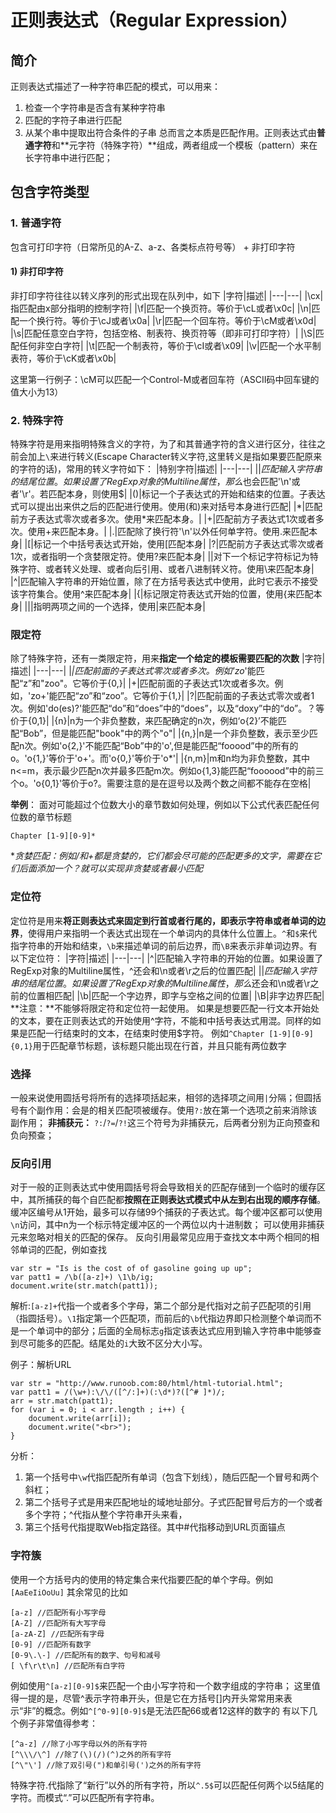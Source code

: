 # 正则表达式（Regular Expression）

## 简介
正则表达式描述了一种字符串匹配的模式，可以用来：
1. 检查一个字符串是否含有某种字符串
2. 匹配的字符子串进行匹配
3. 从某个串中提取出符合条件的子串
总而言之本质是匹配作用。正则表达式由**普通字符**和**元字符（特殊字符）**组成，两者组成一个模板（pattern）来在长字符串中进行匹配；

## 包含字符类型

### 1. 普通字符
包含可打印字符（日常所见的A-Z、a-z、各类标点符号等） + 非打印字符

#### 1) 非打印字符
非打印字符往往以转义序列的形式出现在队列中，如下
|字符|描述|
|---|---|
|\cx|指匹配由x部分指明的控制字符|
|\f|匹配一个换页符。等价于\cL或者\x0c|
|\n|匹配一个换行符。等价于\cJ或者\x0a|
|\r|匹配一个回车符。等价于\cM或者\x0d|
|\s|匹配任意空白字符，包括空格、制表符、换页符等（即非可打印字符）|
|\S|匹配任何非空白字符|
|\t|匹配一个制表符，等价于\cI或者\x09|
|\v|匹配一个水平制表符，等价于\cK或者\x0b|

这里第一行例子：\cM可以匹配一个Control-M或者回车符（ASCII码中回车键的值大小为13）

### 2. 特殊字符
特殊字符是用来指明特殊含义的字符，为了和其普通字符的含义进行区分，往往之前会加上``\``来进行转义(Escape Character转义字符,这里转义是指如果要匹配原来的字符的话)，常用的转义字符如下：
|特别字符|描述|
|---|---|
|$|匹配输入字符串的结尾位置。如果设置了RegExp对象的Multiline属性，那么$也会匹配'\n'或者'\r'。若匹配本身，则使用\$|
|()|标记一个子表达式的开始和结束的位置。子表达式可以提出出来供之后的匹配进行使用。使用\(和\)来对括号本身进行匹配|
|*|匹配前方子表达式零次或者多次。使用\*来匹配本身。|
|+|匹配前方子表达式1次或者多次。使用\+来匹配本身。|
|.|匹配除了换行符'\n'以外任何单字符。使用\.来匹配本身|
|[|标记一个中括号表达式开始，使用\[匹配本身|
|?|匹配前方子表达式零次或者1次，或者指明一个贪婪限定符。使用\?来匹配本身|
|\|对下一个标记字符标记为特殊字符、或者转义处理、或者向后引用、或者八进制转义符。使用\\来匹配本身|
|^|匹配输入字符串的开始位置，除了在方括号表达式中使用，此时它表示不接受该字符集合。使用\^来匹配本身|
|{|标记限定符表达式开始的位置，使用\{来匹配本身|
|\||指明两项之间的一个选择，使用\|来匹配本身|

### 限定符
除了特殊字符，还有一类限定符，用来**指定一个给定的模板需要匹配的次数**
|字符|描述|
|---|---|
|*|匹配前面的子表达式零次或者多次。例如'zo*'能匹配“z”和"zoo"。它等价于{0,}|
|+|匹配前面的子表达式1次或者多次。例如，'zo+'能匹配“zo”和“zoo”。它等价于{1,}|
|?|匹配前面的子表达式零次或者1次。例如'do(es)?'能匹配“do”和“does”中的“does”，以及“doxy”中的“do”。？等价于{0,1}|
|{n}|n为一个非负整数，来匹配确定的n次，例如‘o{2}’不能匹配“Bob”，但是能匹配"book"中的两个"o"|
|{n,}|n是一个非负整数，表示至少匹配n次。例如'o{2,}'不能匹配“Bob”中的'o',但是能匹配“fooood”中的所有的o。'o{1,}'等价于'o+'。而'o{0,}'等价于'o*'|
|{n,m}|m和n均为非负整数，其中n<=m，表示最少匹配n次并最多匹配m次。例如o{1,3}能匹配“foooood”中的前三个o。'o{0,1}'等价于o?。需要注意的是在逗号以及两个数之间都不能存在空格|

**举例**：
面对可能超过个位数大小的章节数如何处理，例如以下公式代表匹配任何位数的章节标题
```
Chapter [1-9][0-9]*
```

**贪婪匹配：例如/*和+都是贪婪的，它们都会尽可能的匹配更多的文字，需要在它们后面添加一个？就可以实现非贪婪或者最小匹配**

### 定位符
定位符是用来**将正则表达式来固定到行首或者行尾的，即表示字符串或者单词的边界**，使得用户来指明一个表达式出现在一个单词内的具体什么位置上。``^``和``$``来代指字符串的开始和结束，``\b``来描述单词的前后边界，而``\B``来表示非单词边界。有以下定位符：
|字符|描述|
|---|---|
|^|匹配输入字符串的开始的位置。如果设置了RegExp对象的Multiline属性，^还会和\n或者\r之后的位置匹配|
|$|匹配输入字符串的结尾位置。如果设置了RegExp对象的Multiline属性，那么$还会和\n或者\r之前的位置相匹配|
|\b|匹配一个字边界，即字与空格之间的位置|
|\B|非字边界匹配|
**注意：**不能够将限定符和定位符一起使用。
如果是想要匹配一行文本开始处的文本，要在正则表达式的开始使用^字符，不能和中括号表达式用混。同样的如果是匹配一行结束时的文本，在结束时使用$字符。
例如``^Chapter [1-9][0-9]{0,1}``用于匹配章节标题，该标题只能出现在行首，并且只能有两位数字

### 选择
一般来说使用圆括号将所有的选择项括起来，相邻的选择项之间用``|``分隔；但圆括号有个副作用：会是的相关匹配项被缓存。使用``?:``放在第一个选项之前来消除该副作用；
**非捕获元：** ``?:``/``?=``/``?!``这三个符号为非捕获元，后两者分别为正向预查和负向预查；

### 反向引用
对于一般的正则表达式中使用圆括号将会导致相关的匹配存储到一个临时的缓存区中，其所捕获的每个自匹配都**按照在正则表达式模式中从左到右出现的顺序存储**。缓冲区编号从1开始，最多可以存储99个捕获的子表达式。每个缓冲区都可以使用``\n``访问，其中n为一个标示特定缓冲区的一个两位以内十进制数；
可以使用非捕获元来忽略对相关的匹配的保存。
反向引用最常见应用于查找文本中两个相同的相邻单词的匹配，例如查找
```
var str = "Is is the cost of of gasoline going up up";
var patt1 = /\b([a-z]+) \1\b/ig;
document.write(str.match(patt1));
```
解析:``[a-z]+``代指一个或者多个字母，第二个部分是代指对之前子匹配项的引用（指圆括号）。``\1``指定第一个匹配项，而前后的``\b``代指边界即只检测整个单词而不是一个单词中的部分；后面的全局标志``g``指定该表达式应用到输入字符串中能够查到尽可能多的匹配。结尾处的``i``大致不区分大小写。

例子：解析URL
```
var str = "http://www.runoob.com:80/html/html-tutorial.html";
var patt1 = /(\w+):\/\/([^/:]+)(:\d*)?([^# ]*)/;
arr = str.match(patt1);
for (var i = 0; i < arr.length ; i++) {
    document.write(arr[i]);
    document.write("<br>");
}
```
分析：
1. 第一个括号中``\w``代指匹配所有单词（包含下划线），随后匹配一个冒号和两个斜杠；
2. 第二个括号子式是用来匹配地址的域地址部分。子式匹配冒号后方的一个或者多个字符；^代指从整个字符串开头来看，
3. 第三个括号代指提取Web指定路径。其中#代指移动到URL页面锚点

### 字符簇
使用一个方括号内的使用的特定集合来代指要匹配的单个字母。例如``[AaEeIiOoUu]``
其余常见的比如
```
[a-z] //匹配所有小写字母
[A-Z] //匹配所有大写字母
[a-zA-Z] //匹配所有字母
[0-9] //匹配所有数字
[0-9\.\-] //匹配所有的数字、句号和减号
[ \f\r\t\n] //匹配所有白字符
```

例如使用``^[a-z][0-9]$``来匹配一个由小写字符和一个数字组成的字符串；
这里值得一提的是，尽管^表示字符串开头，但是它在方括号[]内开头常常用来表示“非”的概念。例如``^[^0-9][0-9]$``是无法匹配66或者12这样的数字的
有以下几个例子非常值得参考：
```
[^a-z] //除了小写字母以外的所有字符 
[^\\\/\^] //除了(\)(/)(^)之外的所有字符 
[^\"\'] //除了双引号(")和单引号(')之外的所有字符
```

特殊字符.代指除了“新行”以外的所有字符，所以``^.5$``可以匹配任何两个以5结尾的字符。而模式“.”可以匹配所有字符串。